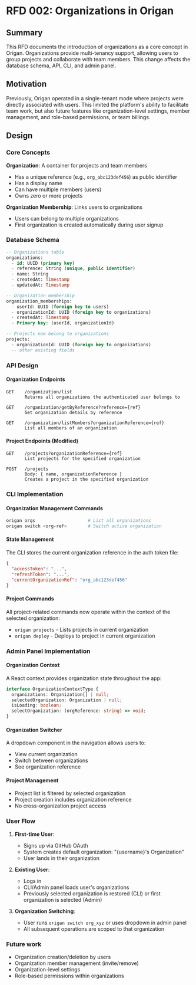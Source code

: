 # RFD 002: Organizations in Origan

## Summary

This RFD documents the introduction of organizations as a core concept in Origan. Organizations provide multi-tenancy support, allowing users to group projects and collaborate with team members. This change affects the database schema, API, CLI, and admin panel.

## Motivation

Previously, Origan operated in a single-tenant mode where projects were directly associated with users. This limited the platform's ability to facilitate team work, but also future features like organization-level settings, member management, and role-based permissions, or team billings.

## Design

### Core Concepts

**Organization**: A container for projects and team members
- Has a unique reference (e.g., `org_abc123def456`) as public identifier
- Has a display name
- Can have multiple members (users)
- Owns zero or more projects

**Organization Membership**: Links users to organizations
- Users can belong to multiple organizations
- First organization is created automatically during user signup

### Database Schema

```sql
-- Organizations table
organizations:
  - id: UUID (primary key)
  - reference: String (unique, public identifier)
  - name: String
  - createdAt: Timestamp
  - updatedAt: Timestamp

-- Organization membership
organization_memberships:
  - userId: UUID (foreign key to users)
  - organizationId: UUID (foreign key to organizations)
  - createdAt: Timestamp
  - Primary key: (userId, organizationId)

-- Projects now belong to organizations
projects:
  - organizationId: UUID (foreign key to organizations)
  -- other existing fields
```

### API Design

#### Organization Endpoints

```
GET    /organization/list
       Returns all organizations the authenticated user belongs to

GET    /organization/getByReference?reference={ref}
       Get organization details by reference

GET    /organization/listMembers?organizationReference={ref}  
       List all members of an organization
```

#### Project Endpoints (Modified)

```
GET    /projects?organizationReference={ref}
       List projects for the specified organization

POST   /projects
       Body: { name, organizationReference }
       Creates a project in the specified organization
```

### CLI Implementation

#### Organization Management Commands

```bash
origan orgs                    # List all organizations
origan switch <org-ref>        # Switch active organization
```

#### State Management

The CLI stores the current organization reference in the auth token file:
```json
{
  "accessToken": "...",
  "refreshToken": "...",
  "currentOrganizationRef": "org_abc123def456"
}
```

#### Project Commands

All project-related commands now operate within the context of the selected organization:
- `origan projects` - Lists projects in current organization
- `origan deploy` - Deploys to project in current organization

### Admin Panel Implementation

#### Organization Context

A React context provides organization state throughout the app:
```typescript
interface OrganizationContextType {
  organizations: Organization[] | null;
  selectedOrganization: Organization | null;
  isLoading: boolean;
  selectOrganization: (orgReference: string) => void;
}
```

#### Organization Switcher

A dropdown component in the navigation allows users to:
- View current organization
- Switch between organizations
- See organization reference

#### Project Management

- Project list is filtered by selected organization
- Project creation includes organization reference
- No cross-organization project access

### User Flow

1. **First-time User**:
   - Signs up via GitHub OAuth
   - System creates default organization: "{username}'s Organization"
   - User lands in their organization

2. **Existing User**:
   - Logs in
   - CLI/Admin panel loads user's organizations
   - Previously selected organization is restored (CLI) or first organization is selected (Admin)

3. **Organization Switching**:
   - User runs `origan switch org_xyz` or uses dropdown in admin panel
   - All subsequent operations are scoped to that organization

### Future work
- Organization creation/deletion by users
- Organization member management (invite/remove)
- Organization-level settings
- Role-based permissions within organizations